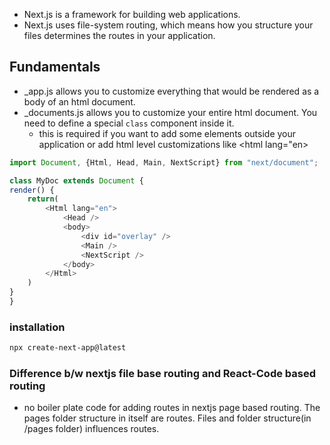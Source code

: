 
- Next.js is a framework for building web applications.
- Next.js uses file-system routing, which means how you structure your files determines the routes in your application.


## Fundamentals

- _app.js allows you to customize everything that would be rendered as a body of an html document.
- _documents.js allows you to customize your entire html document. You need to define a special `class` component inside it.
    - this is required if you want to add some elements outside your application or add html level customizations like <html lang="en>

```js
import Document, {Html, Head, Main, NextScript} from "next/document";

class MyDoc extends Document {
render() {
    return(
        <Html lang="en">
            <Head />
            <body>
                <div id="overlay" />
                <Main />
                <NextScript />
            </body>
        </Html>
    )
}
}
```

### installation
```bash
npx create-next-app@latest
```

### Difference b/w nextjs file base routing and React-Code based routing

- no boiler plate code for adding routes in nextjs page based routing. The pages folder structure in itself are routes. Files and folder structure(in /pages folder) influences routes.